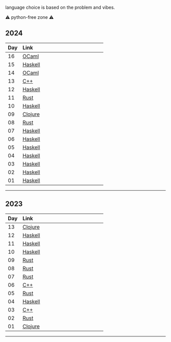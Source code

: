 language choice is based on the problem and vibes.

⚠️ python-free zone ⚠️

## 2024

<table style='width:100%; border-collapse: collapse; text-align: left;'>
    <thead>
        <tr>
            <th style='width:15%; text-align: left;'>Day</th>
            <th style='width:85%; text-align: left;'>Link</th>
        </tr>
    </thead>
    <tbody>
      <tr><td style='width:15%;'>16</td><td style='width:85%;'><a href='https://github.com/kkmonlee/aoc/blob/main/2024/16.ml'>OCaml</a></td></tr>
      <tr><td style='width:15%;'>15</td><td style='width:85%;'><a href='https://github.com/kkmonlee/aoc/blob/main/2024/15.hs'>Haskell</a></td></tr>
      <tr><td style='width:15%;'>14</td><td style='width:85%;'><a href='https://github.com/kkmonlee/aoc/blob/main/2024/14.ml'>OCaml</a></td></tr>
      <tr><td style='width:15%;'>13</td><td style='width:85%;'><a href='https://github.com/kkmonlee/aoc/blob/main/2024/13.cpp'>C++</a></td></tr>
      <tr><td style='width:15%;'>12</td><td style='width:85%;'><a href='https://github.com/kkmonlee/aoc/blob/main/2024/12.hs'>Haskell</a></td></tr>
      <tr><td style='width:15%;'>11</td><td style='width:85%;'><a href='https://github.com/kkmonlee/aoc/blob/main/2024/11.rs'>Rust</a></td></tr>
      <tr><td style='width:15%;'>10</td><td style='width:85%;'><a href='https://github.com/kkmonlee/aoc/blob/main/2024/10.hs'>Haskell</a></td></tr>
      <tr><td style='width:15%;'>09</td><td style='width:85%;'><a href='https://github.com/kkmonlee/aoc/blob/main/2024/09.clj'>Clojure</a></td></tr>
      <tr><td style='width:15%;'>08</td><td style='width:85%;'><a href='https://github.com/kkmonlee/aoc/blob/main/2024/08.rs'>Rust</a></td></tr>
      <tr><td style='width:15%;'>07</td><td style='width:85%;'><a href='https://github.com/kkmonlee/aoc/blob/main/2024/07.hs'>Haskell</a></td></tr>
      <tr><td style='width:15%;'>06</td><td style='width:85%;'><a href='https://github.com/kkmonlee/aoc/blob/main/2024/06.hs'>Haskell</a></td></tr>
      <tr><td style='width:15%;'>05</td><td style='width:85%;'><a href='https://github.com/kkmonlee/aoc/blob/main/2024/05.hs'>Haskell</a></td></tr>
      <tr><td style='width:15%;'>04</td><td style='width:85%;'><a href='https://github.com/kkmonlee/aoc/blob/main/2024/04.hs'>Haskell</a></td></tr>
      <tr><td style='width:15%;'>03</td><td style='width:85%;'><a href='https://github.com/kkmonlee/aoc/blob/main/2024/03.hs'>Haskell</a></td></tr>
      <tr><td style='width:15%;'>02</td><td style='width:85%;'><a href='https://github.com/kkmonlee/aoc/blob/main/2024/02.hs'>Haskell</a></td></tr>
      <tr><td style='width:15%;'>01</td><td style='width:85%;'><a href='https://github.com/kkmonlee/aoc/blob/main/2024/01.hs'>Haskell</a></td></tr>
    </tbody>
</table>

---

## 2023

<table style='width:100%; border-collapse: collapse; text-align: left;'>
    <thead>
        <tr>
            <th style='width:15%; text-align: left;'>Day</th>
            <th style='width:85%; text-align: left;'>Link</th>
        </tr>
    </thead>
    <tbody>
      <tr><td style='width:15%;'>13</td><td style='width:85%;'><a href='https://github.com/kkmonlee/aoc/blob/main/2023/13.clj'>Clojure</a></td></tr>
      <tr><td style='width:15%;'>12</td><td style='width:85%;'><a href='https://github.com/kkmonlee/aoc/blob/main/2023/12.hs'>Haskell</a></td></tr>
      <tr><td style='width:15%;'>11</td><td style='width:85%;'><a href='https://github.com/kkmonlee/aoc/blob/main/2023/11.hs'>Haskell</a></td></tr>
      <tr><td style='width:15%;'>10</td><td style='width:85%;'><a href='https://github.com/kkmonlee/aoc/blob/main/2023/10.hs'>Haskell</a></td></tr>
      <tr><td style='width:15%;'>09</td><td style='width:85%;'><a href='https://github.com/kkmonlee/aoc/blob/main/2023/09.rs'>Rust</a></td></tr>
      <tr><td style='width:15%;'>08</td><td style='width:85%;'><a href='https://github.com/kkmonlee/aoc/blob/main/2023/08.rs'>Rust</a></td></tr>
      <tr><td style='width:15%;'>07</td><td style='width:85%;'><a href='https://github.com/kkmonlee/aoc/blob/main/2023/07.rs'>Rust</a></td></tr>
      <tr><td style='width:15%;'>06</td><td style='width:85%;'><a href='https://github.com/kkmonlee/aoc/blob/main/2023/06.cpp'>C++</a></td></tr>
      <tr><td style='width:15%;'>05</td><td style='width:85%;'><a href='https://github.com/kkmonlee/aoc/blob/main/2023/05.rs'>Rust</a></td></tr>
      <tr><td style='width:15%;'>04</td><td style='width:85%;'><a href='https://github.com/kkmonlee/aoc/blob/main/2023/04.hs'>Haskell</a></td></tr>
      <tr><td style='width:15%;'>03</td><td style='width:85%;'><a href='https://github.com/kkmonlee/aoc/blob/main/2023/03.cpp'>C++</a></td></tr>
      <tr><td style='width:15%;'>02</td><td style='width:85%;'><a href='https://github.com/kkmonlee/aoc/blob/main/2023/02.rs'>Rust</a></td></tr>
      <tr><td style='width:15%;'>01</td><td style='width:85%;'><a href='https://github.com/kkmonlee/aoc/blob/main/2023/01.clj'>Clojure</a></td></tr>
    </tbody>
</table>

---
